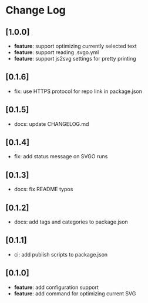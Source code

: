 # Change Log
## [1.0.0]

- **feature**: support optimizing currently selected text
- **feature**: support reading .svgo.yml
- **feature**: support js2svg settings for pretty printing

## [0.1.6]

- fix: use HTTPS protocol for repo link in package.json

## [0.1.5]

- docs: update CHANGELOG.md

## [0.1.4]

- fix: add status message on SVGO runs

## [0.1.3]

- docs: fix README typos

## [0.1.2]

- docs: add tags and categories to package.json

## [0.1.1]

- ci: add publish scripts to package.json

## [0.1.0]

- **feature**: add configuration support
- **feature**: add command for optimizing current SVG 